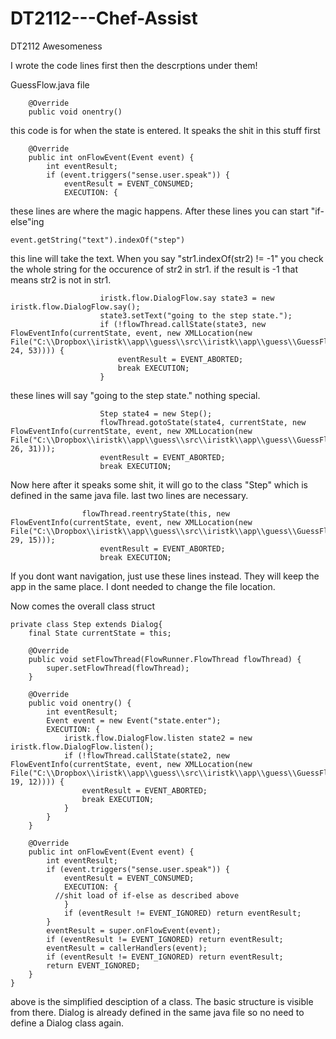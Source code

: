 # DT2112---Chef-Assist
DT2112 Awesomeness

I wrote the code lines first then the descrptions under them!

GuessFlow.java file

		@Override
		public void onentry() 
		
this code is for when the state is entered. It speaks the shit in this stuff first

		@Override
		public int onFlowEvent(Event event) {
			int eventResult;
			if (event.triggers("sense.user.speak")) {
				eventResult = EVENT_CONSUMED;
				EXECUTION: {
				
these lines are where the magic happens. After these lines you can start "if-else"ing

    event.getString("text").indexOf("step")

this line will take the text. When you say "str1.indexOf(str2) != -1" you check the whole string for the occurence of str2 in str1. 
if the result is -1 that means str2 is not in str1. 


						iristk.flow.DialogFlow.say state3 = new iristk.flow.DialogFlow.say();
						state3.setText("going to the step state.");
						if (!flowThread.callState(state3, new FlowEventInfo(currentState, event, new XMLLocation(new File("C:\\Dropbox\\iristk\\app\\guess\\src\\iristk\\app\\guess\\GuessFlow.xml"), 24, 53)))) {
							eventResult = EVENT_ABORTED;
							break EXECUTION;
						}
these lines will say "going to the step state." nothing special.

						Step state4 = new Step();
						flowThread.gotoState(state4, currentState, new FlowEventInfo(currentState, event, new XMLLocation(new File("C:\\Dropbox\\iristk\\app\\guess\\src\\iristk\\app\\guess\\GuessFlow.xml"), 26, 31)));
						eventResult = EVENT_ABORTED;
						break EXECUTION;

Now here after it speaks some shit, it will go to the class "Step" which is defined in the same java file. last two lines are necessary.

					flowThread.reentryState(this, new FlowEventInfo(currentState, event, new XMLLocation(new File("C:\\Dropbox\\iristk\\app\\guess\\src\\iristk\\app\\guess\\GuessFlow.xml"), 29, 15)));
						eventResult = EVENT_ABORTED;
						break EXECUTION;

If you dont want navigation, just use these lines instead. They will keep the app in the same place. I dont needed to change the file location.

Now comes the overall class struct 

	private class Step extends Dialog{
		final State currentState = this;
		
		@Override
		public void setFlowThread(FlowRunner.FlowThread flowThread) {
			super.setFlowThread(flowThread);
		}

		@Override
		public void onentry() {
			int eventResult;
			Event event = new Event("state.enter");
			EXECUTION: {
				iristk.flow.DialogFlow.listen state2 = new iristk.flow.DialogFlow.listen();
				if (!flowThread.callState(state2, new FlowEventInfo(currentState, event, new XMLLocation(new File("C:\\Dropbox\\iristk\\app\\guess\\src\\iristk\\app\\guess\\GuessFlow.xml"), 19, 12)))) {
					eventResult = EVENT_ABORTED;
					break EXECUTION;
				}
			}
		}

		@Override
		public int onFlowEvent(Event event) {
			int eventResult;
			if (event.triggers("sense.user.speak")) {
				eventResult = EVENT_CONSUMED;
				EXECUTION: {
	          //shit load of if-else as described above
				}
				if (eventResult != EVENT_IGNORED) return eventResult;
			}
			eventResult = super.onFlowEvent(event);
			if (eventResult != EVENT_IGNORED) return eventResult;
			eventResult = callerHandlers(event);
			if (eventResult != EVENT_IGNORED) return eventResult;
			return EVENT_IGNORED;
		}
	}
	
above is the simplified desciption of a class. The basic structure is visible from there. Dialog is already defined in the same java file so
no need to define a Dialog class again.
							
